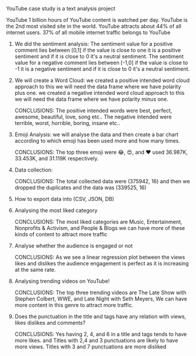 YouTube case study is a text analysis project 

YouTube 
 1 billion hours of YouTube content is watched per day.
 YouTube is the 2nd most visited site in the world.
 YouTube attracts about 44% of all internet users.
 37% of all mobile internet traffic belongs to YouTube

1. We did the sentiment analysis:
   The sentiment value for a positive comment lies between [0,1] if the value is close to one it is a positive sentiment and if it is close to 0 it's a neutral 
   sentiment.
   The sentiment value for a negative comment lies between [-1,0] if the value is close to -1 it is a negative sentiment and if it is close to 0 it's a neutral 
   sentiment.
   
2. We will create a Word Cloud:
   we created a positive intended word cloud approach to this we will need the data frame where we have polarity plus one.
   we created a negative intended word cloud approach to this we will need the data frame where we have polarity minus one.

   CONCLUSIONS: The positive intended words were best, perfect, awesome, beautiful, love, song etc..
   The negative intended were terrible, worst, horrible, boring, insane etc..
   
4. Emoji Analysis:
   we will analyse the data and then create a bar chart according to which emoji has been used more and how many times.

   CONCLUSIONS: The top three emoji were  😂, 😍, and ❤ used 36.987K, 33.453K, and 31.119K respectively.
   
6. Data collection:

   CONCLUSIONS: The total collected data were (375942, 16) and then we dropped the duplicates and the data was (339525, 16)
   
8. How to export data into (CSV, JSON, DB)

9. Analysing the most liked category

   CONCLUSIONS: The most liked categories are Music, Entertainment, Nonprofits & Activism, and People & Blogs we can have more of these kinds of content to 
   attract more traffic

10. Analyse whether the audience is engaged or not

    CONCLUSIONS: As we see a linear regression plot between the views likes and dislikes the audience engagement is perfect as it is increasing at the same rate.
      
11. Analysing trending videos on YouTube!

    CONCLUSIONS: The top three trending videos are The Late Show with Stephen Colbert, WWE, and Late Night with Seth Meyers, We can have more content in this genre 
    to attract more traffic.
    
12. Does the punctuation in the title and tags have any relation with views, likes dislikes and comments?

    CONCLUSIONS: Yes having 2, 4, and 6 in a title and tags tends to have more likes.
    and Titles with 2,4 and 3 punctuations are likely to have more views.
    Titles with 3 and 7 punctuations are more disliked
 
